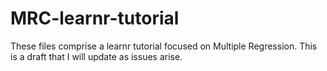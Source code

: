 # MRC-learnr-tutorial

These files comprise a learnr tutorial focused on Multiple Regression. This is a draft that I will update as issues arise. 
